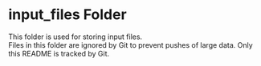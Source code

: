 # input_files Folder

This folder is used for storing input files.  
Files in this folder are ignored by Git to prevent pushes of large data.
Only this README is tracked by Git.